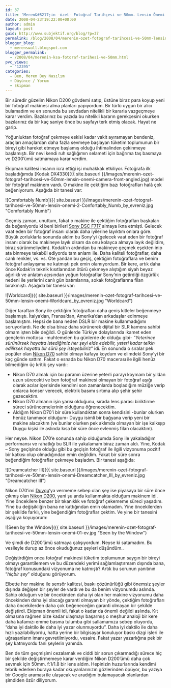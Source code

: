 ```yaml
---
id: 37
title: 'Meren&#8217;in -özet- Fotoğraf Tarihçesi ve 50mm. Lensin Önemi'
date: 2008-04-23T19:22:00+00:00
author: admin
layout: post
guid: http://www.subjektif.org/blog/?p=37
permalink: /blog/2008/04/merenin-ozet-fotograf-tarihcesi-ve-50mm-lensin-onemi/
blogger_blog:
  - merenswall.blogspot.com
blogger_permalink:
  - /2008/04/merenin-ksa-fotoraf-tarihesi-ve-50mm.html
pvc_views:
  - "12395"
categories:
  - Ben, Meren Bey Nasılım
  - Düşünce / Yorum
  - Ekipman
---
```

Bir süredir güzelim Nikon D200 gövdemi satıp, üstüne biraz para koyup yeni bir fotoğraf makinesi alma planları yapıyordum. Bir türlü uygun bir alıcı bulamadım ve en sonunda bu sevdadan nitelikli bir kararla vazgeçmeye karar verdim. Bazılarınız bu yazıda bu nitelikli kararın gerekçesini okurken bazılarınız da bir kaç saniye önce bu sayfayı terk etmiş olacak. Hayat ne garip.

Yoğunluktan fotoğraf çekmeye eskisi kadar vakit ayıramayan bendeniz, araçları amaçlardan daha fazla sevmeye başlayan tüketim toplumunun bir bireyi gibi hareket etmeye başlamış olduğu ihtimalinden çekinmeye başlamıştı. Bir nevi kendi ruh sağlığımın selameti için bağrıma taş basmaya ve D200&#8217;ümü satmamaya karar verdim.

Ekipman kalitesi insanın icra ettiği işi muhakkak etkiliyor. Fotoğrafa ilk başladığımda [Kodak DX4330]({{ site.baseurl }}/images/merenin-ozet-fotograf-tarihcesi-ve-50mm-lensin-onemi-camera-front-angled.jpg) model bir fotoğraf makinem vardı. O makine ile çektiğim bazı fotoğrafları halâ çok beğeniyorum. Aşağıda bir tanesi var:

![Comfortably Numb]({{ site.baseurl }}/images/merenin-ozet-fotograf-tarihcesi-ve-50mm-lensin-onemi-2-Confortably_Numb_by_evreniz.jpg "Comfortably Numb")

Geçmiş zaman, unuttum, fakat o makine ile çektiğim fotoğrafları başkaları da beğeniyordu ki beni birileri [Sony DSC F717](http://images.google.com/images?q=Sony+DSC+F717) almaya ikna etmişti. Gelecek vaat eden bir fotoğraf insanı olarak daha iyilerine layıktım onlara göre. Büyük zorluklarla sonunda aldım bu Sony&#8217;yi (gelecek vaat eden bir fotoğraf insanı olarak bu makineye layık olsam da onu kolayca almaya layık değildim, biraz sürünmeliydim). Kodak&#8217;ın ardından bu makineye geçmek eşekten inip ata binmeye tekabül ediyordu tam anlamı ile. Daha kaliteli fotoğraflar, daha canlı renkler, vs. vs. Öte yandan bu geçiş, çektiğim fotoğraflara ve benim fotoğraf anlayışıma ne katmıştı pek emin olamıyordum. Bir kere, artık daha önce Kodak&#8217;ın teknik kısıtlarından ötürü çekmeye alıştığım siyah beyaz ağırlıklı ve anlatım açısından yoğun fotoğraflar Sony&#8217;nin getirdiği özgürlük nedeni ile yerlerini canlı gün batımlarına, sokak fotoğraflarına filan bırakmıştı. Aşağıda bir tanesi var:

![Worldcard]({{ site.baseurl }}/images/merenin-ozet-fotograf-tarihcesi-ve-50mm-lensin-onemi-Worldcard_by_evreniz.jpg "Worldcard")

Diğer taraftan Sony ile çektiğim fotoğrafları daha geniş kitleler beğenmeye başlamıştı. İtalya&#8217;dan, Fransa&#8217;dan, Amerika&#8217;dan arkadaşlar edinmeye başlamıştım. Hepsi de bana neden DSLR bir makine kullanmadığımı soruyorlardı. Ne de olsa biraz daha sürünerek dijital bir SLR kamera sahibi olmam işten bile değildi. O günlerde Türkiye dolaylarında ikamet eden gençlerin mottosu -muhtemelen bu günlerde de olduğu gibi- &#8220;_Yeterince sürünürsek hayatta istediğimiz her şeyi elde edebilir, yeteri kadar telkin edilirsek hayatta bir sürü şey isteyebiliriz_&#8221; idi. En sonunda o sıralar pek popüler olan [Nikon D70](http://images.google.com/images?q=Nikon+D70) sahibi olmayı kafaya koydum ve elimdeki Sony&#8217;yi bir kaç günde sattım. Fakat o esnada bu Nikon D70 macerası ile ilgili henüz bilmediğim üç kritik şey vardı:

  * Nikon D70 almak için bu paranın üzerine yeterli parayı koymam bir yıldan uzun sürecekti ve ben fotoğraf makinesi olmayan bir fotoğraf aşığı olarak acılar içerisinde kendimi son zamanlarda boşladığım müziğe verip onlarca konser verecek, elektrik basımı sırtıma alıp şehir şehir gezecektim.
  * Nikon D70 almanın işin yarısı olduğunu, sırada lens parası biriktirme süreci sürüncemelerinin olduğunu öğrenecektim.
  * Aldığım Nikon D70&#8217;i bir süre kullandıktan sonra kendisini -bunlar olurken henüz tanımıyor olduğum- Duygu isimli bir bağyana verip yeni bir makine alacaktım (ve bunlar olurken pek aklımda olmayan bir işe kalkışıp Duygu kişisi ile aslında kısa bir süre önce evlenmiş filan olacaktım).

Her neyse. Nikon D70&#8217;e sonunda sahip olduğumda Sony ile yakaladığım performansı ve rahatlığı bu SLR ile yakalamam biraz zaman aldı. Yine, Kodak &#8211; Sony geçişinde olduğu gibi bu geçişin fotoğraf ile ilgili vizyonuma pozitif bir katkısı olup olmadığından emin değildim. Fakat bir süre sonra beğendiğim fotoğraflar çekmeye başladım. Bir tanesi aşağıda:

![Dreamcatcher III]({{ site.baseurl }}/images/merenin-ozet-fotograf-tarihcesi-ve-50mm-lensin-onemi-Dreamcatcher_III_by_evreniz.jpg "Dreamcatcher III")

Nikon D70&#8217;imi [Duygu](http://biyolokum.com/)&#8216;ya vermeme sebep olan şey ise piyasaya bir süre önce çıkmış olan [Nikon D200](http://images.google.com/images?q=Nikon+D200), yani şu anda kullanmakta olduğum makinem idi. Yine öncekilere benzer bir tıkanıklık ve fotoğraf çekememe süreci yaşadım. Yine bu değişikliğin bana ne kattığından emin olamadım. Yine öncekilerden bir şekilde farklı, yine beğendiğim fotoğraflar çektim. Ve yine bir tanesini aşağıya koyuyorum:

![Seen by the Window]({{ site.baseurl }}/images/merenin-ozet-fotograf-tarihcesi-ve-50mm-lensin-onemi-01-ev.jpg "Seen by the Window")

Ve şimdi de D200&#8217;ümü satmaya çalışıyordum. Neyse ki satamadım. Bu vesileyle durup az önce okuduğunuz şeyleri düşündüm..

Değiştirdiğim onca fotoğraf makinesi tüketim toplumunun saygın bir bireyi olmayı garantilemem ve bu düzendeki yerimi sağlamlaştırmam dışında bana, fotoğraf konusundaki vizyonuma ne katmıştı? Artık bu sorunun yanıtının &#8220;_hiçbir şey_&#8221; olduğunu görüyorum.

Elbette her makine ile sensör kalitesi, baskı çözünürlüğü gibi önemsiz şeyler dışında değişen bir şeyler de vardı ve bu da benim vizyonumdu aslında. Sahip olduğum ve bir öncekinden daha iyi olan her makine vizyonumu daha öncekinden daha iyi olacağı garanti olmayan bir yönde, çektiğim fotoğrafları daha öncekilerden daha çok beğeneceğim garanti olmayan bir şekilde değiştirdi. Ekipman önemli idi, fakat o kadar da önemli değildi aslında. Kıt olmasına rağmen bize kadar ulaşmayı başarmış o meşhur analoji bir kere daha kafamızı emme basma tulumba gibi sallamamıza sebep oluyordu, &#8220;daha iyi daktilo ile daha iyi yazar olunmuyordu&#8221;. Daha iyi daktilo ile daha hızlı yazılabiliyordu, hatta yerine bir bilgisayar konuluyor baskı dizgi işleri ile uğraşanların imanı gevretilmiyordu, vesaire. Fakat yazar yazarlığına pek bir şey katmıyordu fani şeylerin yanında.

Ben de tüm geçmişimi cezalamak ve ciddi bir sorun çıkarmadığı sürece hiç bir şekilde değiştirmemeye karar verdiğim Nikon D200&#8217;ümü daha çok sevmek için 50mm. f:1/1.8 bir lens aldım. Hepinizin huzurlarında kendimi tebrik ederken buraya kadar okuyanlarınızın gözlerinden öpüyor, bu yazıya bir Google araması ile ulaşacak ve aradığını bulamayacak olanlardan şimdiden özür diliyorum.
